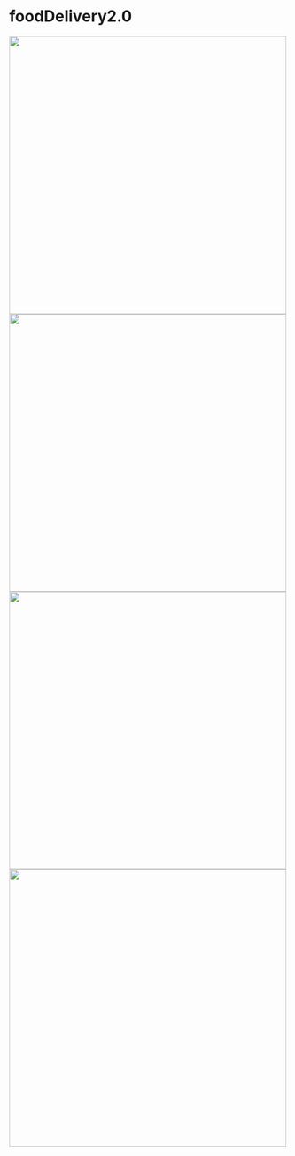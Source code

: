 # foodDelivery2.0
<img src="https://i.imgur.com/q3mwtAg.png" height= "500px" > </img>
<img src="https://i.imgur.com/1gzumEM.png" height= "500px" > </img>
<img src="https://i.imgur.com/WJgEP1o.png" height="500px"> </img>
<img src="https://i.imgur.com/0b7kqpK.png" height="500px" />
